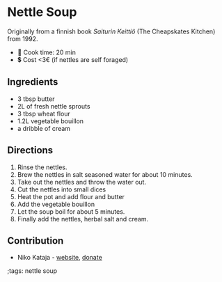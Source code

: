 # Nettle Soup  

Originally from a finnish book _Saiturin Keittiö_ (The Cheapskates Kitchen) from 1992.

- 🍳 Cook time: 20 min
- 💲  Cost <3€ (if nettles are self foraged)

## Ingredients

- 3 tbsp butter
- 2L of fresh nettle sprouts
- 3 tbsp wheat flour
- 1.2L vegetable bouillon
- a dribble of cream

## Directions

1. Rinse the nettles.
2. Brew the nettles in salt seasoned water for about 10 minutes.
3. Take out the nettles and throw the water out.
4. Cut the nettles into small dices
5. Heat the pot and add flour and butter
6. Add the vegetable bouillon
7. Let the soup boil for about 5 minutes.
8. Finally add the nettles, herbal salt and cream.

## Contribution

- Niko Kataja - [website](https://github.com/Nikedi), [donate](https://paypal.me/Nkataja)

;tags: nettle soup
